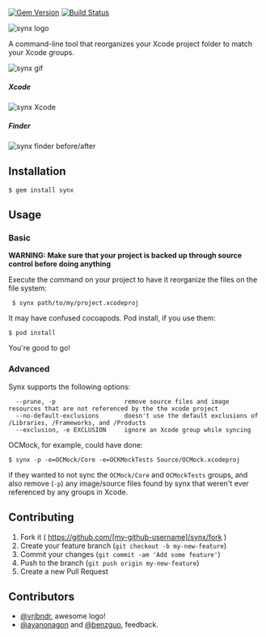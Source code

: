 [![Gem Version](https://badge.fury.io/rb/synx.svg)](http://badge.fury.io/rb/synx)
 [![Build Status](https://travis-ci.org/venmo/synx.svg?branch=master)](https://travis-ci.org/venmo/synx)

![synx logo](https://raw.githubusercontent.com/venmo/synx/marklarr/dev/docs/images/synx-logo.png?token=760261__eyJzY29wZSI6IlJhd0Jsb2I6dmVubW8vc3lueC9tYXJrbGFyci9kZXYvZG9jcy9pbWFnZXMvc3lueC1sb2dvLnBuZyIsImV4cGlyZXMiOjE0MDE5MzExNDF9--6c8a22318eaafed2185cb16d39189dcadb75c742)

A command-line tool that reorganizes your Xcode project folder to match your Xcode groups.

![synx gif](https://raw.githubusercontent.com/venmo/synx/marklarr/dev/docs/images/synx.gif?token=760261__eyJzY29wZSI6IlJhd0Jsb2I6dmVubW8vc3lueC9tYXJrbGFyci9kZXYvZG9jcy9pbWFnZXMvc3lueC5naWYiLCJleHBpcmVzIjoxNDAxODU2NzAyfQ%3D%3D--fc7d8546f3d4860df9024b1ee82ea13b86a2da88)

##### Xcode

![synx Xcode](https://raw.githubusercontent.com/venmo/synx/marklarr/dev/docs/images/synx-Xcode.jpg?token=760261__eyJzY29wZSI6IlJhd0Jsb2I6dmVubW8vc3lueC9tYXJrbGFyci9kZXYvZG9jcy9pbWFnZXMvc3lueC1YY29kZS5qcGciLCJleHBpcmVzIjoxNDAxOTMxMDY5fQ%3D%3D--969e312f6ee33430855c495f25d9f5ff78fa9e96)

##### Finder

![synx finder before/after](https://raw.githubusercontent.com/venmo/synx/marklarr/dev/docs/images/synx-finder-before-after.png?token=760261__eyJzY29wZSI6IlJhd0Jsb2I6dmVubW8vc3lueC9tYXJrbGFyci9kZXYvZG9jcy9pbWFnZXMvc3lueC1maW5kZXItYmVmb3JlLWFmdGVyLnBuZyIsImV4cGlyZXMiOjE0MDE5MzEwOTd9--8cff7616e4af2f6f2eed624623092745184c0235)

## Installation

    $ gem install synx

## Usage

### Basic

**WARNING: Make sure that your project is backed up through source control before doing anything**

Execute the command on your project to have it reorganize the files on the file system:

     $ synx path/to/my/project.xcodeproj
     
It may have confused cocoapods. Pod install, if you use them:

    $ pod install
    
You're good to go!

### Advanced

Synx supports the following options:

```
  --prune, -p                   remove source files and image resources that are not referenced by the the xcode project
  --no-default-exclusions       doesn't use the default exclusions of /Libraries, /Frameworks, and /Products
  --exclusion, -e EXCLUSION     ignore an Xcode group while syncing
```

OCMock, for example, could have done:

    $ synx -p -e=OCMock/Core -e=OCKMockTests Source/OCMock.xcodeproj

if they wanted to not sync the `OCMock/Core` and `OCMockTests` groups, and also remove (`-p`) any image/source files found by synx that weren't ever referenced by any groups in Xcode.

## Contributing

1. Fork it ( https://github.com/[my-github-username]/synx/fork )
2. Create your feature branch (`git checkout -b my-new-feature`)
3. Commit your changes (`git commit -am 'Add some feature'`)
4. Push to the branch (`git push origin my-new-feature`)
5. Create a new Pull Request

## Contributors

* [@vrjbndr](https://github.com/vrjbndr), awesome logo!
* [@ayanonagon](https://github.com/ayanonagon) and [@benzguo](https://github.com/benzguo), feedback.
